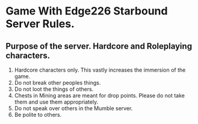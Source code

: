 # Game With Edge226 Starbound Server Rules.

## Purpose of the server. Hardcore and Roleplaying characters.

1. Hardcore characters only. This vastly increases the immersion of the game.
2. Do not break other peoples things.
3. Do not loot the things of others.
4. Chests in Mining areas are meant for drop points. Please do not take them and use them appropriately.
5. Do not speak over others in the Mumble server.
6. Be polite to others.
